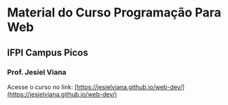 # Material do Curso Programação Para Web

## IFPI Campus Picos

### Prof. Jesiel Viana

Acesse o curso no link: [https://jesielviana.github.io/web-dev/](https://jesielviana.github.io/web-dev/)
 
